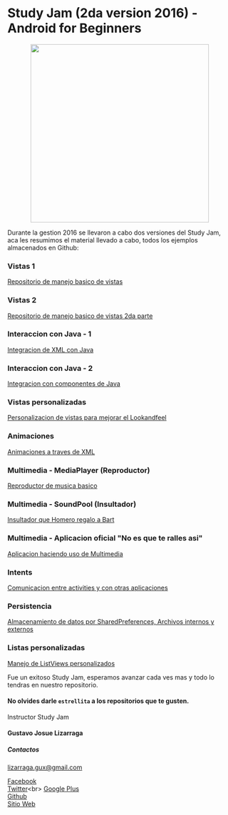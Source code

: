 Study Jam (2da version 2016) - Android for Beginners
===
<div align="center">
    <center>
        <img src="http://developerstudyjams.com/images/masthead.png" width="400px"/>
    </center>
</div>

Durante la gestion 2016 se llevaron a cabo dos versiones del Study Jam, aca les resumimos el material llevado a cabo, todos los ejemplos almacenados en Github:

### Vistas 1
[Repositorio de manejo basico de vistas](https://github.com/Gusn8/StudyJam_II_Views)

### Vistas 2
[Repositorio de manejo basico de vistas 2da parte](https://github.com/Gusn8/StudyJam_II_Views_II)

### Interaccion con Java - 1
[Integracion de XML con Java](https://github.com/Gusn8/StudyJam_II_Java_1)

### Interaccion con Java - 2
[Integracion con componentes de Java](https://github.com/Gusn8/StudyJam_II_Java_2)

### Vistas personalizadas
[Personalizacion de vistas para mejorar el Lookandfeel](https://github.com/Gusn8/StudyJam_II_CustomViews)

### Animaciones
[Animaciones a traves de XML](https://github.com/Gusn8/StudyJam_II_Animations)

### Multimedia - MediaPlayer (Reproductor)
[Reproductor de musica basico](https://github.com/Gusn8/StudyJam_II_Multimedia_Player)

### Multimedia - SoundPool (Insultador)
[Insultador que Homero regalo a Bart](https://github.com/Gusn8/StudyJam_II_Multimedia_Insultador)

### Multimedia - Aplicacion oficial "No es que te ralles asi"
[Aplicacion haciendo uso de Multimedia](https://github.com/Gusn8/StudyJam_II_Multimedia_Remix)

### Intents
[Comunicacion entre activities y con otras aplicaciones](https://github.com/Gusn8/StudyJam_II_Intents)

### Persistencia
[Almacenamiento de datos por SharedPreferences, Archivos internos y externos](https://github.com/Gusn8/StudyJam_II_Persistencia)

### Listas personalizadas
[Manejo de ListViews personalizados](https://github.com/Gusn8/StudyJam_II_CustomListViews)

Fue un exitoso Study Jam, esperamos avanzar cada ves mas y todo lo tendras en nuestro repositorio.

#### No olvides darle `estrellita` a los repositorios que te gusten.

Instructor Study Jam
 
#### Gustavo Josue Lizarraga

##### Contactos

lizarraga.gux@gmail.com

[Facebook](https://www.facebook.com/Gusn8) <br>
[Twitter](https://www.twitter.com/Gusn8_)<br>
[Google Plus](https://www.google.com/+GustavoLizarraga)<br>
[Github](https://www.github.com/Gusn8)<br>
[Sitio Web](http://www.miramicodigo.com/)<br>
